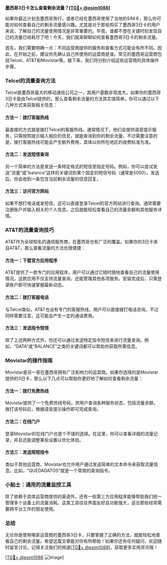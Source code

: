 **墨西哥3日卡怎么查看剩余流量？[[TG💪+ @esim1088](https://t.me/s/esim1088)]**

如果你最近计划去墨西哥旅行，或者已经在墨西哥使用了当地的SIM卡，那么你可能对如何查看自己的剩余流量感兴趣。尤其是对于那些购买了墨西哥3日卡的用户来说，了解自己的流量使用情况是非常重要的。毕竟，谁都不想在关键时刻发现自己的流量已经耗尽了吧！今天，我们就来聊聊如何查看墨西哥3日卡的剩余流量。

首先，我们需要明确一点：不同运营商提供的服务和查看方式可能会有所不同。因此，在开始之前，建议你先确认自己所使用的运营商是谁。常见的墨西哥运营商包括Telcel、AT&T和Movistar等。接下来，我们将分别介绍这些运营商的具体操作步骤。

### Telcel的流量查询方法

Telcel是墨西哥最大的移动通信公司之一，其用户基数非常庞大。如果你的墨西哥3日卡是由Telcel提供的，那么查看剩余流量的方法其实很简单。你可以通过以下几种方式来获取相关信息：

#### 方法一：拨打客服热线
最直接的方式就是拨打Telcel的客服热线。通常情况下，他们会提供语音提示服务，只需按照提示输入相应的信息，就能查询到你的剩余流量。不过需要注意的是，拨打客服热线可能会产生额外费用，具体以你所在地区的收费标准为准。

#### 方法二：发送短信查询
另一个简单的方法是发送一条特定格式的短信至指定号码。例如，你可以尝试发送“流量”或“balance”这样的关键词到某个固定的短信号码（通常是5050）。发送后，你会收到一条包含当前剩余流量的信息回复。

#### 方法三：访问官方网站
如果不想打电话或发短信，还可以直接登录Telcel的官方网站进行查询。通常需要注册账户并输入相关的个人信息，之后就能轻松查看自己的流量余额和其他服务详情。

### AT&T的流量查询技巧

AT&T作为全球知名的通信服务商，在墨西哥也有广泛的覆盖。如果你的3日卡来自AT&T，那么查看流量的方法也很便捷：

#### 方法一：下载官方应用程序
AT&T提供了一款专门的应用程序，用户可以通过它随时随地查看自己的流量使用情况。这款应用不仅支持流量查询，还能管理其他各项服务。安装完成后，只需登录账户即可快速掌握最新动态。

#### 方法二：拨打客服电话
与Telcel类似，AT&T也设有专门的客服热线，用户可以直接拨打电话咨询。不过同样需要注意，这可能会产生一定的通话费用。

#### 方法三：发送指令短信
除了上述两种方式外，你还可以通过发送特定指令短信来进行流量查询。例如，“DATA”或“BALANCE”之类的关键词都可以帮助你获取所需信息。

### Movistar的操作指南

Movistar是另一家在墨西哥拥有广泛影响力的运营商。如果你选择的是Movistar提供的3日卡，那么以下几点可以帮助你更好地了解如何查看剩余流量：

#### 方法一：拨打免费热线
Movistar提供了一个免费热线号码，供用户查询各种服务状态，包括流量余额。拨打该号码后，根据语音提示操作即可完成查询。

#### 方法二：在线门户
登录Movistar的在线门户也是个不错的选择。在这里，你可以查看详细的流量记录，并且还能调整某些设置以优化体验。

#### 方法三：发送简短指令
类似于其他运营商，Movistar也允许用户通过发送简单的文本命令来获取流量信息。比如，“QUEDADATOS”就是一个常用的查询指令。

### 小贴士：通用的流量监控工具

除了依赖于具体运营商提供的渠道外，还有一些第三方应用程序能够帮助我们统一管理多个设备上的流量消耗。这类工具往往界面友好且功能强大，适合那些经常需要跨平台工作的朋友使用。

### 总结

无论你是使用哪家运营商的墨西哥3日卡，只要掌握了正确的方法，就能轻松地查看自己的剩余流量。希望这篇文章能对你有所帮助！如果你还有任何疑问，欢迎随时留言讨论。记得关注我们的频道[[TG💪+ @esim1088](https://t.me/s/esim1088)]，获取更多实用资讯哦！

[[TG💪+ @esim1088](https://t.me/s/esim1088) ![Image](https://i.postimg.cc/4NQfJmqS/Snipaste-2025-05-13-00-14-12.png)]